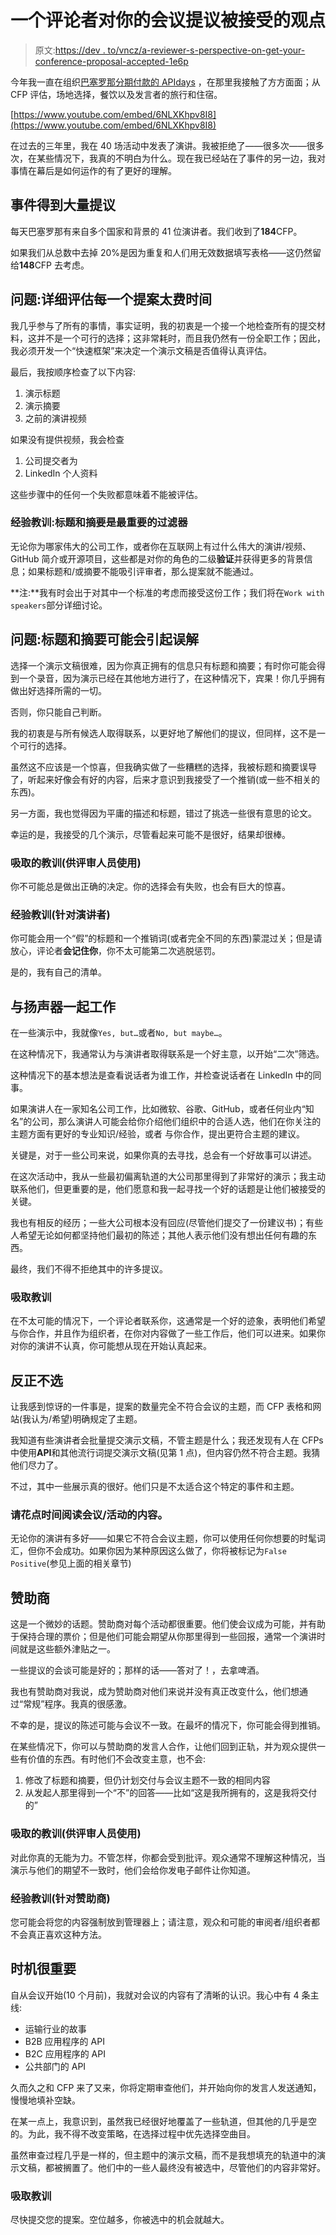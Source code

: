 # 一个评论者对你的会议提议被接受的观点

> 原文:[https://dev . to/vncz/a-reviewer-s-perspective-on-get-your-conference-proposal-accepted-1e6p](https://dev.to/vncz/a-reviewer-s-perspective-on-getting-your-conference-proposal-accepted-1e6p)

今年我一直在组织[巴塞罗那分期付款的 APIdays](https://youtu.be/6NLXKhpv8I8?t=355) ，在那里我接触了方方面面；从 CFP 评估，场地选择，餐饮以及发言者的旅行和住宿。

[https://www.youtube.com/embed/6NLXKhpv8I8](https://www.youtube.com/embed/6NLXKhpv8I8)

在过去的三年里，我在 40 场活动中发表了演讲。我被拒绝了——很多次——很多次，在某些情况下，我真的不明白为什么。现在我已经站在了事件的另一边，我对事情在幕后是如何运作的有了更好的理解。

## [](#events-get-a-lot-of-proposals)事件得到大量提议

每天巴塞罗那有来自多个国家和背景的 41 位演讲者。我们收到了**184**CFP。

如果我们从总数中去掉 20%是因为重复和人们用无效数据填写表格——这仍然留给**148**CFP 去考虑。

## [](#problem-its-too-time-consuming-to-evaluate-every-proposal-in-detail)问题:详细评估每一个提案太费时间

我几乎参与了所有的事情，事实证明，我的初衷是一个接一个地检查所有的提交材料，这并不是一个可行的选择；这非常耗时，而且我仍然有一份全职工作；因此，我必须开发一个“快速框架”来决定一个演示文稿是否值得认真评估。

最后，我按顺序检查了以下内容:

1.  演示标题
2.  演示摘要
3.  之前的演讲视频

如果没有提供视频，我会检查

1.  公司提交者为
2.  LinkedIn 个人资料

这些步骤中的任何一个失败都意味着不能被评估。

### 经验教训:标题和摘要是最重要的过滤器

无论你为哪家伟大的公司工作，或者你在互联网上有过什么伟大的演讲/视频、GitHub 简介或开源项目，这些都是对你的角色的二级**验证**并获得更多的背景信息；如果标题和/或摘要不能吸引评审者，那么提案就不能通过。

**注:**我有时会出于对其中一个标准的考虑而接受这份工作；我们将在`Work with speakers`部分详细讨论。

## [](#problem-titles-and-abstract-might-be-misleading)问题:标题和摘要可能会引起误解

选择一个演示文稿很难，因为你真正拥有的信息只有标题和摘要；有时你可能会得到一个录音，因为演示已经在其他地方进行了，在这种情况下，宾果！你几乎拥有做出好选择所需的一切。

否则，你只能自己判断。

我的初衷是与所有候选人取得联系，以更好地了解他们的提议，但同样，这不是一个可行的选择。

虽然这不应该是一个惊喜，但我确实做了一些糟糕的选择，我被标题和摘要误导了，听起来好像会有好的内容，后来才意识到我接受了一个推销(或一些不相关的东西)。

另一方面，我也觉得因为平庸的描述和标题，错过了挑选一些很有意思的论文。

幸运的是，我接受的几个演示，尽管看起来可能不是很好，结果却很棒。

### [](#lesson-learned-for-the-reviewers)吸取的教训(供评审人员使用)

你不可能总是做出正确的决定。你的选择会有失败，也会有巨大的惊喜。

### [](#lesson-learned-for-the-speakers)经验教训(针对演讲者)

你可能会用一个“假”的标题和一个推销词(或者完全不同的东西)蒙混过关；但是请放心，评论者**会记住你**，你不太可能第二次逃脱惩罚。

是的，我有自己的清单。

## [](#work-with-the-speakers)与扬声器一起工作

在一些演示中，我就像`Yes, but…`或者`No, but maybe…`。

在这种情况下，我通常认为与演讲者取得联系是一个好主意，以开始“二次”筛选。

这种情况下的基本想法是查看说话者为谁工作，并检查说话者在 LinkedIn 中的同事。

如果演讲人在一家知名公司工作，比如微软、谷歌、GitHub，或者任何业内“知名”的公司，那么演讲人可能会给你介绍他们组织中的合适人选，他们在你关注的主题方面有更好的专业知识/经验，或者
与你合作，提出更符合主题的建议。

关键是，对于一些公司来说，如果你真的去寻找，总会有一个好故事可以讲述。

在这次活动中，我从一些最初偏离轨道的大公司那里得到了非常好的演示；我主动联系他们，但更重要的是，他们愿意和我一起寻找一个好的话题是让他们被接受的关键。

我也有相反的经历；一些大公司根本没有回应(尽管他们提交了一份建议书)；有些人希望无论如何都坚持他们最初的陈述；其他人表示他们没有想出任何有趣的东西。

最终，我们不得不拒绝其中的许多提议。

### [](#lesson-learned)吸取教训

在不太可能的情况下，一个评论者联系你，这通常是一个好的迹象，表明他们希望与你合作，并且作为组织者，在你对内容做了一些工作后，他们可以进来。如果你对你的演讲不认真，你可能想从现在开始认真起来。

## [](#not-selected-anyway)反正不选

让我感到惊讶的一件事是，提案的数量完全不符合会议的主题，而 CFP 表格和网站(我认为/希望)明确规定了主题。

我知道有些演讲者会批量提交演示文稿，不管主题是什么；我还发现有人在 CFPs 中使用**API**和其他流行词提交演示文稿(见第 1 点)，但内容仍然不符合主题。我猜他们尽力了。

不过，其中一些展示真的很好。他们只是不太适合这个特定的事件和主题。

### 请花点时间阅读会议/活动的内容。

无论你的演讲有多好——如果它不符合会议主题，你可以使用任何你想要的时髦词汇，但你不会成功。如果你因为某种原因这么做了，你将被标记为`False Positive`(参见上面的相关章节)

## [](#sponsors)赞助商

这是一个微妙的话题。赞助商对每个活动都很重要。他们使会议成为可能，并有助于保持合理的票价；但是他们可能会期望从你那里得到一些回报，通常一个演讲时间就是这些额外津贴之一。

一些提议的会谈可能是好的；那样的话——答对了！，去拿啤酒。

我也有赞助商对我说，成为赞助商对他们来说并没有真正改变什么，他们想通过“常规”程序。我真的很感激。

不幸的是，提议的陈述可能与会议不一致。在最坏的情况下，你可能会得到推销。

在某些情况下，你可以与赞助商的发言人合作，让他们回到正轨，并为观众提供一些有价值的东西。有时他们不会改变主意，也不会:

1.  修改了标题和摘要，但仍计划交付与会议主题不一致的相同内容
2.  从发起人那里得到一个“不”的回答——比如“这是我所拥有的，这是我将交付的”

### [](#lesson-learned-for-the-reviewers)吸取的教训(供评审人员使用)

对此你真的无能为力。不管怎样，你都会受到批评。观众通常不理解这种情况，当演示与他们的期望不一致时，他们会给你发电子邮件让你知道。

### [](#lesson-learned-for-the-sponsors)经验教训(针对赞助商)

您可能会将您的内容强制放到管理器上；请注意，观众和可能的审阅者/组织者都不会真正喜欢这种方法。

## [](#timing-is-important)时机很重要

自从会议开始(10 个月前)，我就对会议的内容有了清晰的认识。我心中有 4 条主线:

*   运输行业的故事
*   B2B 应用程序的 API
*   B2C 应用程序的 API
*   公共部门的 API

久而久之和 CFP 来了又来，你将定期审查他们，并开始向你的发言人发送通知，慢慢地填补空缺。

在某一点上，我意识到，虽然我已经很好地覆盖了一些轨道，但其他的几乎是空的。为此，我不得不改变策略，在选择过程中优先选择空曲目。

虽然审查过程几乎是一样的，但主题中的演示文稿，而不是我想填充的轨道中的演示文稿，都被搁置了。他们中的一些人最终没有被选中，尽管他们的内容非常好。

### [](#lesson-learned)吸取教训

尽快提交您的提案。空位越多，你被选中的机会就越大。